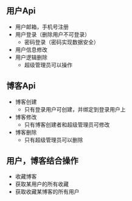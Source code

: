 ## 用户Api

- 用户邮箱，手机号注册
- 用户登录（删除用户不可登录）
  - 密码登录（密码实现数据安全）
- 用户信息修改
- 用户逻辑删除
  - 超级管理员可以操作

## 博客Api

- 博客创建
  - 只有登录用户可创建，并绑定到登录用户上
- 博客修改
  - 只有博客创建者和超级管理员可修改
- 博客删除
	- 只有超级管理员可以删除
	
## 用户，博客结合操作

- 收藏博客
- 获取某用户的所有收藏
- 获取收藏某博客的所有用户